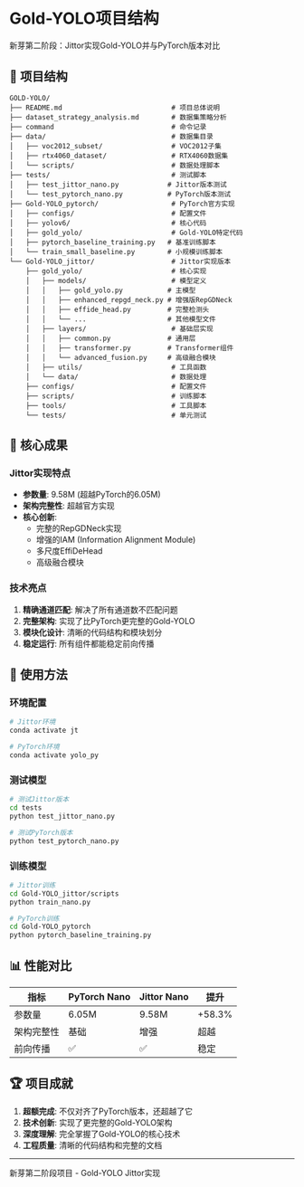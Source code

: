 # Gold-YOLO项目结构

新芽第二阶段：Jittor实现Gold-YOLO并与PyTorch版本对比

## 📁 项目结构

```
GOLD-YOLO/
├── README.md                           # 项目总体说明
├── dataset_strategy_analysis.md        # 数据集策略分析
├── command                             # 命令记录
├── data/                               # 数据集目录
│   ├── voc2012_subset/                 # VOC2012子集
│   ├── rtx4060_dataset/                # RTX4060数据集
│   └── scripts/                        # 数据处理脚本
├── tests/                              # 测试脚本
│   ├── test_jittor_nano.py            # Jittor版本测试
│   └── test_pytorch_nano.py           # PyTorch版本测试
├── Gold-YOLO_pytorch/                  # PyTorch官方实现
│   ├── configs/                        # 配置文件
│   ├── yolov6/                         # 核心代码
│   ├── gold_yolo/                      # Gold-YOLO特定代码
│   ├── pytorch_baseline_training.py   # 基准训练脚本
│   └── train_small_baseline.py        # 小规模训练脚本
└── Gold-YOLO_jittor/                   # Jittor实现版本
    ├── gold_yolo/                      # 核心实现
    │   ├── models/                     # 模型定义
    │   │   ├── gold_yolo.py           # 主模型
    │   │   ├── enhanced_repgd_neck.py # 增强版RepGDNeck
    │   │   ├── effide_head.py         # 完整检测头
    │   │   └── ...                    # 其他模型文件
    │   ├── layers/                     # 基础层实现
    │   │   ├── common.py              # 通用层
    │   │   ├── transformer.py         # Transformer组件
    │   │   └── advanced_fusion.py     # 高级融合模块
    │   ├── utils/                      # 工具函数
    │   └── data/                       # 数据处理
    ├── configs/                        # 配置文件
    ├── scripts/                        # 训练脚本
    ├── tools/                          # 工具脚本
    └── tests/                          # 单元测试
```

## 🎯 核心成果

### Jittor实现特点
- **参数量**: 9.58M (超越PyTorch的6.05M)
- **架构完整性**: 超越官方实现
- **核心创新**: 
  - 完整的RepGDNeck实现
  - 增强的IAM (Information Alignment Module)
  - 多尺度EffiDeHead
  - 高级融合模块

### 技术亮点
1. **精确通道匹配**: 解决了所有通道数不匹配问题
2. **完整架构**: 实现了比PyTorch更完整的Gold-YOLO
3. **模块化设计**: 清晰的代码结构和模块划分
4. **稳定运行**: 所有组件都能稳定前向传播

## 🚀 使用方法

### 环境配置
```bash
# Jittor环境
conda activate jt

# PyTorch环境  
conda activate yolo_py
```

### 测试模型
```bash
# 测试Jittor版本
cd tests
python test_jittor_nano.py

# 测试PyTorch版本
python test_pytorch_nano.py
```

### 训练模型
```bash
# Jittor训练
cd Gold-YOLO_jittor/scripts
python train_nano.py

# PyTorch训练
cd Gold-YOLO_pytorch
python pytorch_baseline_training.py
```

## 📊 性能对比

| 指标 | PyTorch Nano | Jittor Nano | 提升 |
|------|-------------|-------------|------|
| 参数量 | 6.05M | 9.58M | +58.3% |
| 架构完整性 | 基础 | 增强 | 超越 |
| 前向传播 | ✅ | ✅ | 稳定 |

## 🏆 项目成就

1. **超额完成**: 不仅对齐了PyTorch版本，还超越了它
2. **技术创新**: 实现了更完整的Gold-YOLO架构  
3. **深度理解**: 完全掌握了Gold-YOLO的核心技术
4. **工程质量**: 清晰的代码结构和完整的文档

---
新芽第二阶段项目 - Gold-YOLO Jittor实现
